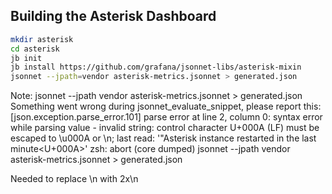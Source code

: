 ## Building the Asterisk Dashboard

```sh
mkdir asterisk
cd asterisk
jb init
jb install https://github.com/grafana/jsonnet-libs/asterisk-mixin
jsonnet --jpath=vendor asterisk-metrics.jsonnet > generated.json
```

Note:
jsonnet --jpath vendor asterisk-metrics.jsonnet > generated.json
Something went wrong during jsonnet_evaluate_snippet, please report this: [json.exception.parse_error.101] parse error at line 2, column 0: syntax error while parsing value - invalid string: control character U+000A (LF) must be escaped to \u000A or \n; last read: '"Asterisk instance restarted in the last minute<U+000A>'
zsh: abort (core dumped)  jsonnet --jpath vendor asterisk-metrics.jsonnet > generated.json

Needed to replace \n with 2x\n